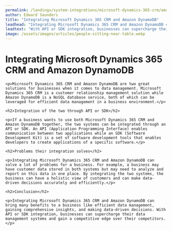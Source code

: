 ```yaml
---
permalink: /landings/system-integrations/microsoft-dynamics-365-crm/amazon-dynamodb
author: Edward Saunders
title: "Integrating Microsoft Dynamics 365 CRM and Amazon DynamoDB"
leadhead: "Integrating Microsoft Dynamics 365 CRM and Amazon DynamoDB can bring many benefits to a business like efficient data management, gaining comprehensive insights, and making data-driven decisions"
leadtext: "With API or SDK integration, businesses can supercharge their data management systems and gain a competitive edge over their competitors."
image: /assets/images/articles/people-sitting-near-table.webp
---
```

<div class="arttext">	<h1>Integrating Microsoft Dynamics 365 CRM and Amazon DynamoDB</h1>
	
	<p>Microsoft Dynamics 365 CRM and Amazon DynamoDB are two great solutions for businesses when it comes to data management. Microsoft Dynamics 365 CRM is a customer relationship management solution while Amazon DynamoDB is a NoSQL database service, both of which can be leveraged for efficient data management in a business environment.</p>
	
	<h2>Integration of the two through API or SDK</h2>
	
	<p>If a business wants to use both Microsoft Dynamics 365 CRM and Amazon DynamoDB together, the two systems can be integrated through an API or SDK. An API (Application Programming Interface) enables communication between two applications while an SDK (Software Development Kit) is a set of software development tools that enables developers to create applications of a specific software.</p>
	
	<h2>Problems their integration solves</h2>
	
	<p>Integrating Microsoft Dynamics 365 CRM and Amazon DynamoDB can solve a lot of problems for a business. For example, a business may have customer data stored in both systems but may need to analyze and report on this data in one place. By integrating the two systems, the business can have a holistic view of customers and can make data-driven decisions accurately and efficiently.</p>
	
	<h2>Conclusion</h2>
	
	<p>Integrating Microsoft Dynamics 365 CRM and Amazon DynamoDB can bring many benefits to a business like efficient data management, gaining comprehensive insights, and making data-driven decisions. With API or SDK integration, businesses can supercharge their data management systems and gain a competitive edge over their competitors.</p>
	
</div>